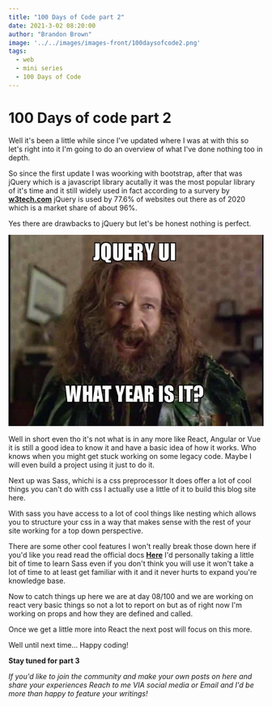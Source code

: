 ```yaml
---
title: "100 Days of Code part 2"
date: 2021-3-02 08:20:00
author: "Brandon Brown"
image: '../../images/images-front/100daysofcode2.png'
tags:
  - web
  - mini series
  - 100 Days of Code
---
```


# 100 Days of code part 2

Well it's been a little while since I've updated where I was at with this so let's right into it I'm going to do an overview of what I've done nothing too in depth.

So since the first update I was woorking with bootstrap, after that was jQuery which is a javascript library acutally it was the most popular library of it's time and it still widely used 
in fact according to a survery by **[w3tech.com](https://w3techs.com)** jQuery is used by 77.6% of websites out there as of 2020 which is a market share of about 96%.  

Yes there are drawbacks to jQuery but let's be honest nothing is perfect.  

![meme about jquery](../../images/images-md/jquery.jpg)

Well in short even tho it's not what is in any more like React, Angular or Vue it is still a good idea to know it and have a basic idea of how it works. Who knows when you might get stuck working on some legacy code. Maybe I will even build a project using it just to do it.  

Next up was Sass, whichi is a css preprocessor It does offer a lot of cool things you can't do with css I actually use a little of it to build this blog site here.  

With sass you have access to a lot of cool things like nesting which allows you to structure your css in a way that makes sense with the rest of your site working for a top down perspective.  

There are some other cool features I won't really break those down here if you'd like you read read the official docs **[Here](https://sass-lang.com/guide)** I'd personally taking a little bit of time to learn Sass even if you don't think you will use it won't take a lot of time to at least get familiar with it and it never hurts to expand you're knowledge base.  

Now to catch things up here we are at day 08/100 and we are working on react very basic things so not a lot to report on but as of right now I'm working on props and how they are defined and called.  

Once we get a little more into React the next post will focus on this more. 

Well until next time... Happy coding!  

**Stay tuned for part 3**

*If you'd like to join the community and make your own posts on here and share your experiences Reach to me VIA social media or Email and I'd be more than happy to feature your writings!*





